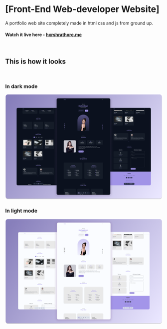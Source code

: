 # [Front-End Web-developer Website]

A portfolio web site completely made in html css and js from ground up.

#### Watch it live here - [hxrshrathore.me](https://hxrshrathore.me/)

<br>

## This is how it looks

<br>

### In dark mode

![In dark mode](./preview/hailee-dark.png)

### In light mode

![In light mode](./preview/hailee-light.png)
